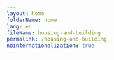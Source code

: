 ```yaml
---
layout: home
folderName: home
lang: en
fileName: housing-and-building
permalink: /housing-and-building
nointernationalization: true
---
```


